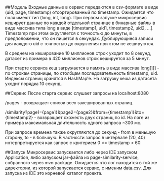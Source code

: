 ##Модель
Входные данные в сервис передаются в csv-формате в виде (uid, page, timestamp) отсортированный по timestamp. Ожидается что поля имеют тип
(long, int, long). При первом запуске микросервис кеширует данные по каждой отдельной странице в бинарные файлы в виде массива типа long в
виде [timestamp1, uid1, timestamp2, uid2, ...].
Timestamp при этом округляется с точностью до минуты, в предположении, что он пишется в секундах. Дублирующиеся записи для каждого uid с точностью до округления при этом не кешируются.

В среднем на кеширование 10 миллионов строк уходит по 8 секунд, датасет из примера в 420 миллионов строк кешируется за 5 минут.

При старте сервиса кеш загружается в память в виде массива long[][] - по строкам страницы, по столбцам последовательность timestamp, uid. Индексы страниц хранятся в HashMap'e. На загрузку кеша из датасета уходит порядка 10 секунд.

##Сервис
После старта сервис слушает запросы на localhost:8080

/pages - возвращает список всех закешированных страниц

/similarity?page1={page1}&page2={page2}&from={timestamp1}&to={timestamp2} - возвращает схожесть двух страниц по id.
На логе из примера максимальная длительность одного запроса ~300 мс.

При запросе времена также округляются до секунд - from в меньшую сторону, to - в большую. В частности запрос в интервале (20, 40) интерпретируется как запрос с критерием 0 <= timestamp < 60

##Запуск
Микросервис запускается либо через IDE запуском Application, либо запуском jar-файла из page-similarity-service, собранного через mvn package. Ожидается что лог находится в той же директории, из которой запускается сервис, с именим data.csv. Для запуска из IDE это корневой каталог проекта.
